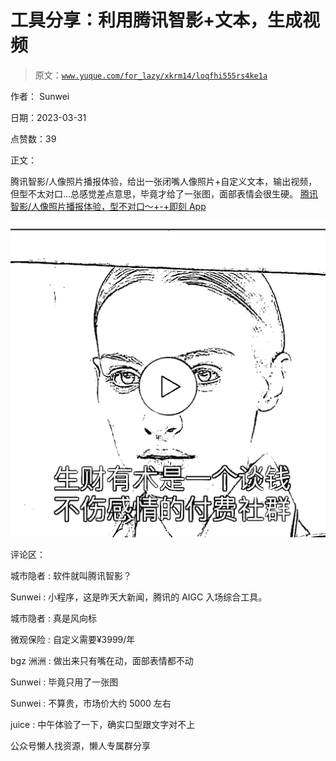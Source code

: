 # 工具分享：利用腾讯智影+文本，生成视频

> 原文：[`www.yuque.com/for_lazy/xkrm14/loqfhi555rs4ke1a`](https://www.yuque.com/for_lazy/xkrm14/loqfhi555rs4ke1a)

作者： Sunwei

日期：2023-03-31

点赞数：39

正文：

腾讯智影/人像照片播报体验，给出一张闭嘴人像照片+自定义文本，输出视频，但型不太对口…总感觉差点意思，毕竟才给了一张图，面部表情会很生硬。 [腾讯智影/人像照片播报体验，型不对口～+-+即刻 App](https://m.okjike.com/originalPosts/64261969f6f3489ef7eb94d6?s=ewoidSI6ICI1NzlkZTBiOTAxYTE1ZTEyMDBlZWFlMTgiCn0=)

![](img/a23e09dadc621d9f6de83aadf4d3a21d.png)  

评论区：

城市隐者 : 软件就叫腾讯智影？

Sunwei : 小程序，这是昨天大新闻，腾讯的 AIGC 入场综合工具。

城市隐者 : 真是风向标

微观保险 : 自定义需要¥3999/年

bgz 洲洲 : 做出来只有嘴在动，面部表情都不动

Sunwei : 毕竟只用了一张图

Sunwei : 不算贵，市场价大约 5000 左右

juice : 中午体验了一下，确实口型跟文字对不上

公众号懒人找资源，懒人专属群分享


